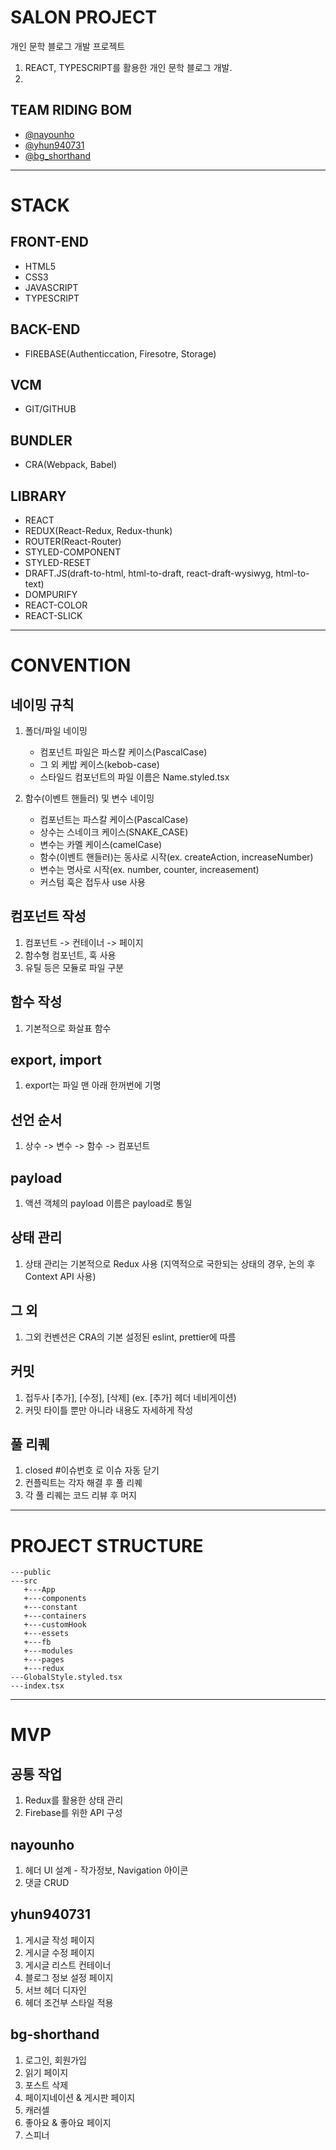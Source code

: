 # SALON PROJECT

개인 문학 블로그 개발 프로젝트

1. REACT, TYPESCRIPT를 활용한 개인 문학 블로그 개발.
2.

## TEAM RIDING BOM

- [@nayounho](https://github.com/nayounho)
- [@yhun940731](https://github.com/yhun940731)
- [@bg_shorthand](https://github.com/bg_shorthand)

---

# STACK

## FRONT-END

- HTML5
- CSS3
- JAVASCRIPT
- TYPESCRIPT

## BACK-END

- FIREBASE(Authenticcation, Firesotre, Storage)

## VCM

- GIT/GITHUB

## BUNDLER

- CRA(Webpack, Babel)

## LIBRARY

- REACT
- REDUX(React-Redux, Redux-thunk)
- ROUTER(React-Router)
- STYLED-COMPONENT
- STYLED-RESET
- DRAFT.JS(draft-to-html, html-to-draft, react-draft-wysiwyg, html-to-text)
- DOMPURIFY
- REACT-COLOR
- REACT-SLICK

---

# CONVENTION

## 네이밍 규칙

1. 폴더/파일 네이밍

   - 컴포넌트 파일은 파스칼 케이스(PascalCase)
   - 그 외 케밥 케이스(kebob-case)
   - 스타일드 컴포넌트의 파일 이름은 Name.styled.tsx

2. 함수(이벤트 핸들러) 및 변수 네이밍

   - 컴포넌트는 파스칼 케이스(PascalCase)
   - 상수는 스네이크 케이스(SNAKE_CASE)
   - 변수는 카멜 케이스(camelCase)
   - 함수(이벤트 핸들러)는 동사로 시작(ex. createAction, increaseNumber)
   - 변수는 명사로 시작(ex. number, counter, increasement)
   - 커스텀 훅은 접두사 use 사용

## 컴포넌트 작성

1. 컴포넌트 -> 컨테이너 -> 페이지
2. 함수형 컴포넌트, 훅 사용
3. 유틸 등은 모듈로 파일 구분

## 함수 작성

1. 기본적으로 화살표 함수

## export, import

1. export는 파일 맨 아래 한꺼번에 기명

## 선언 순서

1. 상수 -> 변수 -> 함수 -> 컴포넌트

## payload

1. 액션 객체의 payload 이름은 payload로 통일

## 상태 관리

1. 상태 관리는 기본적으로 Redux 사용 (지역적으로 국한되는 상태의 경우, 논의 후 Context API 사용)

## 그 외

1. 그외 컨벤션은 CRA의 기본 설정된 eslint, prettier에 따름

## 커밋

1. 접두사 [추가], [수정], [삭제] (ex. [추가] 헤더 네비게이션)
2. 커밋 타이틀 뿐만 아니라 내용도 자세하게 작성

## 풀 리퀘

1. closed #이슈번호 로 이슈 자동 닫기
2. 컨플릭트는 각자 해결 후 풀 리퀘
3. 각 풀 리퀘는 코드 리뷰 후 머지

---

# PROJECT STRUCTURE

```
---public
---src
   +---App
   +---components
   +---constant
   +---containers
   +---customHook
   +---essets
   +---fb
   +---modules
   +---pages
   +---redux
---GlobalStyle.styled.tsx
---index.tsx
```

---

# MVP

## 공통 작업

1. Redux를 활용한 상태 관리
2. Firebase를 위한 API 구성

## nayounho

1. 헤더 UI 설계 - 작가정보, Navigation 아이콘
2. 댓글 CRUD

## yhun940731

1. 게시글 작성 페이지
2. 게시글 수정 페이지
3. 게시글 리스트 컨테이너
4. 블로그 정보 설정 페이지
5. 서브 헤더 디자인
6. 헤더 조건부 스타일 적용

## bg-shorthand

1. 로그인, 회원가입
2. 읽기 페이지
3. 포스트 삭제
4. 페이지네이션 & 게시판 페이지
5. 캐러셀
6. 좋아요 & 좋아요 페이지
7. 스피너
